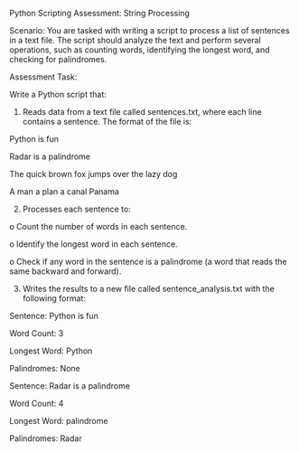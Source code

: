 Python Scripting Assessment: String Processing

Scenario: You are tasked with writing a script to process a list of sentences in a text file. The script should analyze the text and perform several operations, such as counting words, identifying the longest word, and checking for palindromes.

Assessment Task:

Write a Python script that:

1. Reads data from a text file called sentences.txt, where each line contains a sentence. The format of the file is:

Python is fun

Radar is a palindrome

The quick brown fox jumps over the lazy dog

A man a plan a canal Panama

2. Processes each sentence to:

o Count the number of words in each sentence.

o Identify the longest word in each sentence.

o Check if any word in the sentence is a palindrome (a word that reads the same backward and forward).


3. Writes the results to a new file called sentence_analysis.txt with the following format:

Sentence: Python is fun

Word Count: 3

Longest Word: Python

Palindromes: None


Sentence: Radar is a palindrome

Word Count: 4

Longest Word: palindrome

Palindromes: Radar
